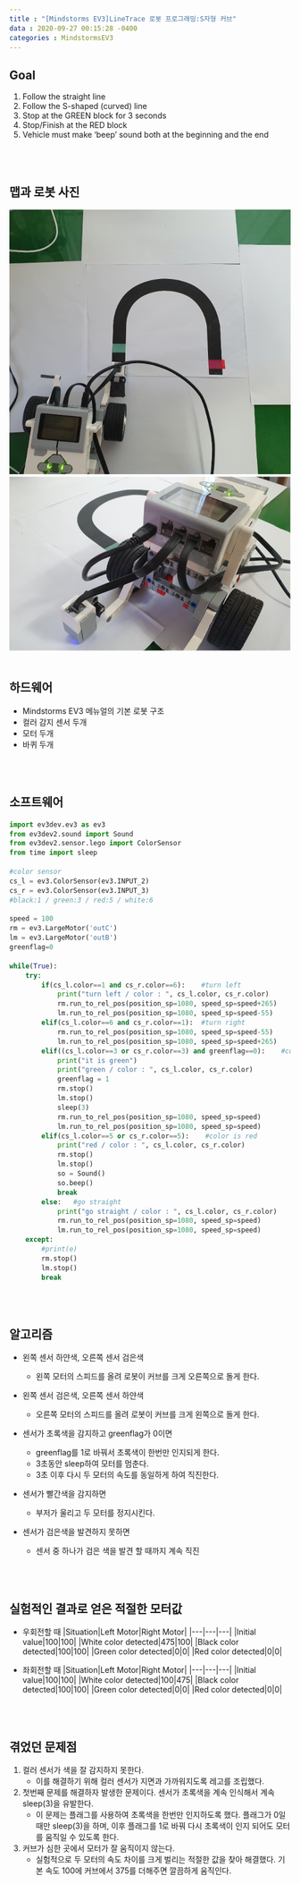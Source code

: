 ```yaml
---
title : "[Mindstorms EV3]LineTrace 로봇 프로그래밍:S자형 커브"
data : 2020-09-27 00:15:28 -0400
categories : MindstormsEV3
---
```

## Goal
1. Follow the straight line
2. Follow the S-shaped (curved) line
3. Stop at the GREEN block for 3 seconds
4. Stop/Finish at the RED block
5. Vehicle must make ‘beep’ sound both at the beginning and the end
<br>
<br>

## 맵과 로봇 사진
![Alt Text](/assets/images/MindstormsEV3/map.png)
![Alt Text](/assets/images/MindstormsEV3/robot.png)
<br>
<br>

## 하드웨어
- Mindstorms EV3 메뉴얼의 기본 로봇 구조
- 컬러 감지 센서 두개
- 모터 두개
- 바퀴 두개
<br>
<br>

## 소프트웨어
```python
import ev3dev.ev3 as ev3
from ev3dev2.sound import Sound
from ev3dev2.sensor.lego import ColorSensor
from time import sleep

#color sensor
cs_l = ev3.ColorSensor(ev3.INPUT_2)
cs_r = ev3.ColorSensor(ev3.INPUT_3)
#black:1 / green:3 / red:5 / white:6

speed = 100
rm = ev3.LargeMotor('outC')
lm = ev3.LargeMotor('outB')
greenflag=0

while(True):
    try:
        if(cs_l.color==1 and cs_r.color==6):    #turn left
            print("turn left / color : ", cs_l.color, cs_r.color)
            rm.run_to_rel_pos(position_sp=1080, speed_sp=speed+265)
            lm.run_to_rel_pos(position_sp=1080, speed_sp=speed-55)
        elif(cs_l.color==6 and cs_r.color==1):  #turn right
            rm.run_to_rel_pos(position_sp=1080, speed_sp=speed-55)
            lm.run_to_rel_pos(position_sp=1080, speed_sp=speed+265)
        elif((cs_l.color==3 or cs_r.color==3) and greenflag==0):    #color is green
            print("it is green")
            print("green / color : ", cs_l.color, cs_r.color)
            greenflag = 1
            rm.stop()
            lm.stop()
            sleep(3)
            rm.run_to_rel_pos(position_sp=1080, speed_sp=speed)
            lm.run_to_rel_pos(position_sp=1080, speed_sp=speed)
        elif(cs_l.color==5 or cs_r.color==5):    #color is red
            print("red / color : ", cs_l.color, cs_r.color)
            rm.stop()
            lm.stop()
            so = Sound()
            so.beep()
            break
        else:   #go straight
            print("go straight / color : ", cs_l.color, cs_r.color)
            rm.run_to_rel_pos(position_sp=1080, speed_sp=speed)
            lm.run_to_rel_pos(position_sp=1080, speed_sp=speed)
    except:
        #print(e)
        rm.stop()
        lm.stop()
        break
```
<br>
<br>

## 알고리즘
- 왼쪽 센서 하얀색, 오른쪽 센서 검은색
    - 왼쪽 모터의 스피드를 올려 로봇이 커브를 크게 오른쪽으로 돌게 한다.

- 왼쪽 센서 검은색, 오른쪽 센서 하얀색
    - 오른쪽 모터의 스피드를 올려 로봇이 커브를 크게 왼쪽으로 돌게 한다.

- 센서가 초록색을 감지하고 greenflag가 0이면
    - greenflag를 1로 바꿔서 초록색이 한번만 인지되게 한다.
    - 3초동안 sleep하여 모터를 멈춘다. 
    - 3초 이후 다시 두 모터의 속도를 동일하게 하여 직진한다.

- 센서가 빨간색을 감지하면
    - 부저가 울리고 두 모터를 정지시킨다.

- 센서가 검은색을 발견하지 못하면
    - 센서 중 하나가 검은 색을 발견 할 때까지 계속 직진
<br>
<br>

## 실험적인 결과로 얻은 적절한 모터값
- 우회전할 때
|Situation|Left Motor|Right Motor|
|---|---|---|
|Initial value|100|100|
|White color detected|475|100|
|Black color detected|100|100|
|Green color detected|0|0|
|Red color detected|0|0|

- 좌회전할 때
|Situation|Left Motor|Right Motor|
|---|---|---|
|Initial value|100|100|
|White color detected|100|475|
|Black color detected|100|100|
|Green color detected|0|0|
|Red color detected|0|0|
<br>
<br>

## 겪었던 문제점
1.  컬러 센서가 색을 잘 감지하지 못한다.
    - 이를 해결하기 위해 컬러 센서가 지면과 가까워지도록 레고를 조립했다.
2. 첫번째 문제를 해결하자 발생한 문제이다. 센서가 초록색을 계속 인식해서 계속 sleep(3)을 유발한다.
    - 이 문제는 플래그를 사용하여 초록색을 한번만 인지하도록 했다. 플래그가 0일 때만 sleep(3)을 하며, 이후 플래그를 1로 바꿔 다시 초록색이 인지 되어도 모터를 움직일 수 있도록 한다.
3. 커브가 심한 곳에서 모터가 잘 움직이지 않는다.
    - 실험적으로 두 모터의 속도 차이를 크게 벌리는 적절한 값을 찾아 해결했다. 기본 속도 100에 커브에서 375를 더해주면 깔끔하게 움직인다.
